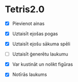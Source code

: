 # Tetris2.0

- [x] Pievienot ainas
- [x] Uztaisīt ejošas pogas
- [x] Uztaisīt ejošu sākuma spēli
- [ ] Uztaisīt ģenerētu laukumu
- [x] Var kustināt un nolikt figūras
- [x] Notīrās laukums

 
